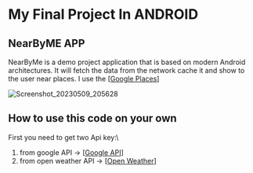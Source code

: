 # My Final Project In ANDROID

## NearByME APP
NearByMe is a demo project application that is based on modern Android architectures. It will fetch the data from the network
cache it and show to the user near places. I use the [[Google Places](https://developers.google.com/maps/documentation/places/web-service/overview?hl=en)] 

![Screenshot_20230509_205628](https://github.com/niv881/nivhasonFinalProject/assets/111022872/0178ac63-a57f-45bc-81f8-2bf68ea47a78)

## How to use this code on your own

First you need to get two Api key:\
1) from google API ->  [[Google API](https://developers.google.com/maps/documentation/javascript/get-api-key?hl=en)]
2) from open weather API -> [[Open Weather](https://openweathermap.org/api)]
